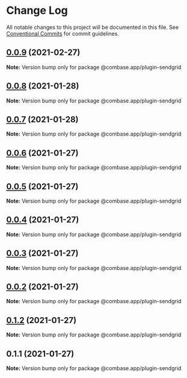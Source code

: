 # Change Log

All notable changes to this project will be documented in this file.
See [Conventional Commits](https://conventionalcommits.org) for commit guidelines.

## [0.0.9](https://github.com/GetStream/combase-plugins/compare/@combase.app/plugin-sendgrid@0.0.8...@combase.app/plugin-sendgrid@0.0.9) (2021-02-27)

**Note:** Version bump only for package @combase.app/plugin-sendgrid





## [0.0.8](https://github.com/GetStream/combase-plugins/compare/@combase.app/plugin-sendgrid@0.0.7...@combase.app/plugin-sendgrid@0.0.8) (2021-01-28)

**Note:** Version bump only for package @combase.app/plugin-sendgrid





## [0.0.7](https://github.com/GetStream/combase-plugins/compare/@combase.app/plugin-sendgrid@0.0.6...@combase.app/plugin-sendgrid@0.0.7) (2021-01-28)

**Note:** Version bump only for package @combase.app/plugin-sendgrid





## [0.0.6](https://github.com/GetStream/combase-plugins/compare/@combase.app/plugin-sendgrid@0.0.5...@combase.app/plugin-sendgrid@0.0.6) (2021-01-27)

**Note:** Version bump only for package @combase.app/plugin-sendgrid





## [0.0.5](https://github.com/GetStream/combase-plugins/compare/@combase.app/plugin-sendgrid@0.0.4...@combase.app/plugin-sendgrid@0.0.5) (2021-01-27)

**Note:** Version bump only for package @combase.app/plugin-sendgrid





## [0.0.4](https://github.com/GetStream/combase-plugins/compare/@combase.app/plugin-sendgrid@0.0.3...@combase.app/plugin-sendgrid@0.0.4) (2021-01-27)

**Note:** Version bump only for package @combase.app/plugin-sendgrid





## [0.0.3](https://github.com/GetStream/combase-plugins/compare/@combase.app/plugin-sendgrid@0.0.2...@combase.app/plugin-sendgrid@0.0.3) (2021-01-27)

**Note:** Version bump only for package @combase.app/plugin-sendgrid





## [0.0.2](https://github.com/GetStream/combase-plugins/compare/@combase.app/plugin-sendgrid@0.1.2...@combase.app/plugin-sendgrid@0.0.2) (2021-01-27)

**Note:** Version bump only for package @combase.app/plugin-sendgrid





## [0.1.2](https://github.com/GetStream/combase-plugins/compare/@combase.app/plugin-sendgrid@0.1.1...@combase.app/plugin-sendgrid@0.1.2) (2021-01-27)

**Note:** Version bump only for package @combase.app/plugin-sendgrid





## 0.1.1 (2021-01-27)

**Note:** Version bump only for package @combase.app/plugin-sendgrid
